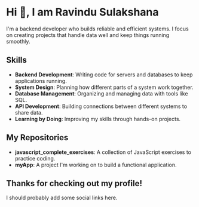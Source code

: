 # Hi 👋, I am Ravindu Sulakshana

I'm a backend developer who builds reliable and efficient systems. I focus on creating projects that handle data well and keep things running smoothly.

## Skills

- **Backend Development**: Writing code for servers and databases to keep applications running.
- **System Design**: Planning how different parts of a system work together.
- **Database Management**: Organizing and managing data with tools like SQL.
- **API Development**: Building connections between different systems to share data.
- **Learning by Doing**: Improving my skills through hands-on projects.

## My Repositories

- **javascript_complete_exercises**: A collection of JavaScript exercises to practice coding.
- **myApp**: A project I'm working on to build a functional application.

## Thanks for checking out my profile!

I should probably add some social links here.

